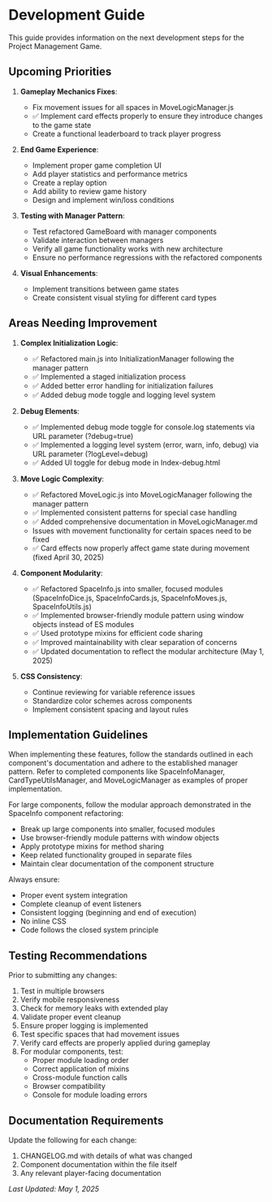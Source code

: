 # Development Guide

This guide provides information on the next development steps for the Project Management Game.

## Upcoming Priorities

1. **Gameplay Mechanics Fixes**:
   - Fix movement issues for all spaces in MoveLogicManager.js
   - ✅ Implement card effects properly to ensure they introduce changes to the game state
   - Create a functional leaderboard to track player progress

2. **End Game Experience**:
   - Implement proper game completion UI
   - Add player statistics and performance metrics
   - Create a replay option
   - Add ability to review game history
   - Design and implement win/loss conditions

3. **Testing with Manager Pattern**:
   - Test refactored GameBoard with manager components
   - Validate interaction between managers
   - Verify all game functionality works with new architecture
   - Ensure no performance regressions with the refactored components

4. **Visual Enhancements**:
   - Implement transitions between game states
   - Create consistent visual styling for different card types

## Areas Needing Improvement

1. **Complex Initialization Logic**: 
   - ✅ Refactored main.js into InitializationManager following the manager pattern
   - ✅ Implemented a staged initialization process
   - ✅ Added better error handling for initialization failures
   - ✅ Added debug mode toggle and logging level system

2. **Debug Elements**: 
   - ✅ Implemented debug mode toggle for console.log statements via URL parameter (?debug=true)
   - ✅ Implemented a logging level system (error, warn, info, debug) via URL parameter (?logLevel=debug)
   - ✅ Added UI toggle for debug mode in Index-debug.html

3. **Move Logic Complexity**: 
   - ✅ Refactored MoveLogic.js into MoveLogicManager following the manager pattern
   - ✅ Implemented consistent patterns for special case handling
   - ✅ Added comprehensive documentation in MoveLogicManager.md
   - Issues with movement functionality for certain spaces need to be fixed
   - ✅ Card effects now properly affect game state during movement (fixed April 30, 2025)

4. **Component Modularity**:
   - ✅ Refactored SpaceInfo.js into smaller, focused modules (SpaceInfoDice.js, SpaceInfoCards.js, SpaceInfoMoves.js, SpaceInfoUtils.js)
   - ✅ Implemented browser-friendly module pattern using window objects instead of ES modules
   - ✅ Used prototype mixins for efficient code sharing
   - ✅ Improved maintainability with clear separation of concerns
   - ✅ Updated documentation to reflect the modular architecture (May 1, 2025)

5. **CSS Consistency**: 
   - Continue reviewing for variable reference issues
   - Standardize color schemes across components
   - Implement consistent spacing and layout rules

## Implementation Guidelines

When implementing these features, follow the standards outlined in each component's documentation and adhere to the established manager pattern. Refer to completed components like SpaceInfoManager, CardTypeUtilsManager, and MoveLogicManager as examples of proper implementation.

For large components, follow the modular approach demonstrated in the SpaceInfo component refactoring:
- Break up large components into smaller, focused modules
- Use browser-friendly module patterns with window objects
- Apply prototype mixins for method sharing
- Keep related functionality grouped in separate files
- Maintain clear documentation of the component structure

Always ensure:
- Proper event system integration
- Complete cleanup of event listeners
- Consistent logging (beginning and end of execution)
- No inline CSS
- Code follows the closed system principle

## Testing Recommendations

Prior to submitting any changes:
1. Test in multiple browsers
2. Verify mobile responsiveness
3. Check for memory leaks with extended play
4. Validate proper event cleanup
5. Ensure proper logging is implemented
6. Test specific spaces that had movement issues
7. Verify card effects are properly applied during gameplay
8. For modular components, test:
   - Proper module loading order
   - Correct application of mixins
   - Cross-module function calls
   - Browser compatibility
   - Console for module loading errors

## Documentation Requirements

Update the following for each change:
1. CHANGELOG.md with details of what was changed
2. Component documentation within the file itself
3. Any relevant player-facing documentation

*Last Updated: May 1, 2025*